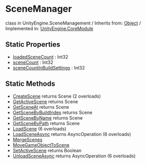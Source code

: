 # SceneManager
class in UnityEngine.SceneManagement
 / Inherits from: <a href="https://docs.unity3d.com/6000.2/Documentation/ScriptReference/Object.html">Object</a> / Implemented in: <a href="https://docs.unity3d.com/6000.2/Documentation/ScriptReference/UnityEngine.CoreModule.html">UnityEngine.CoreModule</a>

## Static Properties
- <a href="https://docs.unity3d.com/6000.2/Documentation/ScriptReference/SceneManager-loadedSceneCount.html">loadedSceneCount</a> : Int32
- <a href="https://docs.unity3d.com/6000.2/Documentation/ScriptReference/SceneManager-sceneCount.html">sceneCount</a> : Int32
- <a href="https://docs.unity3d.com/6000.2/Documentation/ScriptReference/SceneManager-sceneCountInBuildSettings.html">sceneCountInBuildSettings</a> : Int32

## Static Methods
- <a href="https://docs.unity3d.com/6000.2/Documentation/ScriptReference/SceneManager.CreateScene.html">CreateScene</a> returns Scene (2 overloads)
- <a href="https://docs.unity3d.com/6000.2/Documentation/ScriptReference/SceneManager.GetActiveScene.html">GetActiveScene</a> returns Scene
- <a href="https://docs.unity3d.com/6000.2/Documentation/ScriptReference/SceneManager.GetSceneAt.html">GetSceneAt</a> returns Scene
- <a href="https://docs.unity3d.com/6000.2/Documentation/ScriptReference/SceneManager.GetSceneByBuildIndex.html">GetSceneByBuildIndex</a> returns Scene
- <a href="https://docs.unity3d.com/6000.2/Documentation/ScriptReference/SceneManager.GetSceneByName.html">GetSceneByName</a> returns Scene
- <a href="https://docs.unity3d.com/6000.2/Documentation/ScriptReference/SceneManager.GetSceneByPath.html">GetSceneByPath</a> returns Scene
- <a href="https://docs.unity3d.com/6000.2/Documentation/ScriptReference/SceneManager.LoadScene.html">LoadScene</a> (6 overloads)
- <a href="https://docs.unity3d.com/6000.2/Documentation/ScriptReference/SceneManager.LoadSceneAsync.html">LoadSceneAsync</a> returns AsyncOperation (6 overloads)
- <a href="https://docs.unity3d.com/6000.2/Documentation/ScriptReference/SceneManager.MergeScenes.html">MergeScenes</a>
- <a href="https://docs.unity3d.com/6000.2/Documentation/ScriptReference/SceneManager.MoveGameObjectToScene.html">MoveGameObjectToScene</a>
- <a href="https://docs.unity3d.com/6000.2/Documentation/ScriptReference/SceneManager.SetActiveScene.html">SetActiveScene</a> returns Boolean
- <a href="https://docs.unity3d.com/6000.2/Documentation/ScriptReference/SceneManager.UnloadSceneAsync.html">UnloadSceneAsync</a> returns AsyncOperation (6 overloads)
